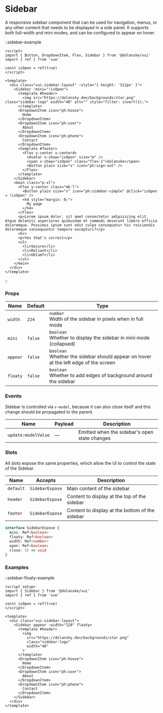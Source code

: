 # Sidebar

A responsive sidebar component that can be used for navigation, menus, or any other content that needs to be displayed in a side panel. It supports both full-width and mini modes, and can be configured to appear on hover.

::sidebar-example

```vue
<script>
import { Button, DropdownItem, Flex, Sidebar } from '@dolanske/vui'
import { ref } from 'vue'

const isOpen = ref(true)
</script>

<template>
  <div class="vui-sidebar-layout" :style="{ height: '512px' }">
    <Sidebar :mini="!isOpen">
      <template #header>
        <img src="https://dolansky.dev/backgrounds/star.png" class="sidebar-logo" width="40" alt="" style="filter: invert(1);">
      </template>
      <DropdownItem icon="ph:house">
        Home
      </DropdownItem>
      <DropdownItem icon="ph:user">
        About
      </DropdownItem>
      <DropdownItem icon="ph:phone">
        Contact
      </DropdownItem>
      <template #footer>
        <Flex y-center x-centerd>
          <Avatar v-show="isOpen" size="m" />
          <span v-show="isOpen" class="flex-1">dolanske</span>
          <Button plain size="s" icon="ph:sign-out" />
        </Flex>
      </template>
    </Sidebar>
    <main class="p-xl">
      <Flex y-center class="mb-l">
        <Button plain size="s" icon="ph:sidebar-simple" @click="isOpen = !isOpen" />
        <h4 style="margin: 0;">
          My page
        </h4>
      </Flex>
      <p>Lorem ipsum dolor, sit amet consectetur adipisicing elit. Atque deleniti asperiores quibusdam et commodi deserunt libero officia doloremque. Possimus ipsum sunt odit culpa consequatur hic reiciendis doloremque consequuntur tempore excepturi?</p>
      <hr>
      <p>Yes that's correct</p>
      <ul>
        <li>Secure</li>
        <li>Reliant</li>
        <li>Ublumf</li>
      </ul>
    </main>
  </div>
</template>
```

::

### Props

| Name     | Default | Type                                                                                     |
| -------- | ------- | ---------------------------------------------------------------------------------------- |
| `width`  | `224`   | `number` <br> Width of the sidebar in pixels when in full mode                           |
| `mini`   | `false` | `boolean` <br> Whether to display the sidebar in mini mode (collapsed)                   |
| `appear` | `false` | `boolean` <br> Whether the sidebar should appear on hover at the left edge of the screen |
| `floaty` | `false` | `boolean` <br> Whether to add edges of background around the sidebar                     |

### Events

Sidebar is controlled via `v-model`, because it can also close itself and this change should be propagated to the parent.

| Name                | Payload | Description                                   |
| ------------------- | ------- | --------------------------------------------- |
| `update:modelValue` | —       | Emitted when the sidebar's open state changes |

### Slots

All slots expose the same properties, which allow the UI to control the state of the Sidebar.

| Name      | Accepts         | Description                                     |
| --------- | --------------- | ----------------------------------------------- |
| `default` | `SidebarExpose` | Main content of the sidebar                     |
| `header`  | `SidebarExpose` | Content to display at the top of the sidebar    |
| `footer`  | `SidebarExpose` | Content to display at the bottom of the sidebar |

```ts
interface SidebarExpose {
  mini: Ref<boolean>
  floaty: Ref<boolean>
  width: Ref<number>
  open: Ref<boolean>
  close: () => void
}
```

### Examples

::sidebar-floaty-example

```vue
<script setup>
import { Sidebar } from '@dolanske/vui'
import { ref } from 'vue'

const isOpen = ref(true)
</script>

<template>
  <div class="vui-sidebar-layout">
    <Sidebar appear :width="128" floaty>
      <template #header>
        <img
          src="https://dolansky.dev/backgrounds/star.png"
          class="sidebar-logo"
          width="40"
        >
      </template>
      <DropdownItem icon="ph:house">
        Home
      </DropdownItem>
      <DropdownItem icon="ph:user">
        About
      </DropdownItem>
      <DropdownItem icon="ph:phone">
        Contact
      </DropdownItem>
    </Sidebar>
  </div>
</template>
```
